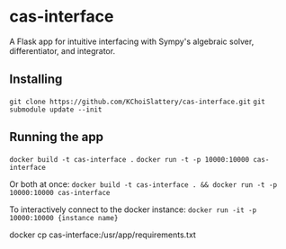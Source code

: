 # cas-interface

A Flask app for intuitive interfacing with Sympy's algebraic solver, differentiator, and integrator. 

## Installing
``git clone https://github.com/KChoiSlattery/cas-interface.git``
``git submodule update --init``


## Running the app
``docker build -t cas-interface .``
``docker run -t -p 10000:10000 cas-interface``

Or both at once:
``docker build -t cas-interface . && docker run -t -p 10000:10000 cas-interface``

To interactively connect to the docker instance:
``docker run -it -p 10000:10000 {instance name}``

docker cp cas-interface:/usr/app/requirements.txt
<!-- If no changes have been made: ``npm run app``. Otherwise, build from source and then run. -->

<!-- ## Building from source

- Clean the ``dist`` folder: ``npm run clean``
- Build: ``npm run build``

To run the whole build/run pipeline: ``npm run start`` -->

<!-- ## Setting up enviroments

- Install all required node modules: ``npm install``
- Python venv:
  - Make virtual environment: ``python3 -m venv venv``
  - Activate the virtual environment, this is different for linux/windows
    - Windows: ``venv\Scripts\activate.bat``
    - Linux: ``source venv/bin/activate``
  - Install requirements: ``pip install -r requirements.txt``
- Docker image:
  - If on windows, make sure the Docker Desktop app is running
  - Build the docker image: `docker-compose build`

## Using the Docker environment
To run the image:

- Create a container: `docker-compose up -d`
- Open the VS Code comment palette by pressing `ctrl+shift+p`
- Run the command `Dev Containers: Attach to Running Container`
- Select the container that you’ve just started

This should open a new VS Code window, which you will use to develop your code. When you are done:

- Ensure your changes are saved
- Close the Dev Container VS Code window
- In the terminal in the original VS Code window, run `docker-compose down` -->
